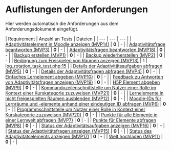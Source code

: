 # Auflistungen der Anforderungen

Hier werden automatisch die Anforderungen aus dem Anforderungsdokument eingefügt.

[//]: # (Script-Start)
| Requirement | Anzahl an Tests | Dateien |
| --- | --- | --- |
| [Adaptivitätselement in Moodle anzeigen (MVP14)](MVP14.md) | **0** | - |
| [Adaptivitätsfrage beantworten (MVP3)](MVP3.md) | **0** | - |
| [Adaptivitätsfragen beantworten (MVP18)](MVP18.md) | **0** | - |
| [Backup erstellen (MVP1)](MVP1.md) | **0** | - |
| [Backup wiederherstellen (MVP2)](MVP2.md) | **0** | - |
| [Bedingung zum Freispielen von Räumen anzeigen (MVP13)](MVP13.md) | 1 | [log_rotation_task_test.php:15](https://github.com/ProjektAdLer/MoodlePluginLocal/blob/main/ogging/tests/task/log_rotation_task_test.php#L15) |
| [Details der Adaptivitätsaufgaben abfragen (MVP5)](MVP5.md) | **0** | - |
| [Details der Adaptivitätsfragen abfragen (MVP4)](MVP4.md) | **0** | - |
| [Einfaches Lernelement abgeben (MVP10)](MVP10.md) | **0** | - |
| [Feedback zu Antworten von Adaptivitätsfragen anzeigen (MVP19)](MVP19.md) | **0** | - |
| [H5P Element abgeben (MVP9)](MVP9.md) | **0** | - |
| [Kommandozeilenschnittstelle um Nutzer einer Rolle im Kontext einer Kurskategorie zuzuweisen (MVP21)](MVP21.md) | **0** | - |
| [Lernelemente in nicht freigespielten Räumen ausblenden (MVP12)](MVP12.md) | **0** | - |
| [Moodle-IDs für Lernräume und -elemente anhand einer eindeutigen ID abfragen (MVP6)](MVP6.md) | **0** | - |
| [Programmschnittstelle um Nutzer einer Rolle in Kontext einer Kurskategorie zuzuweisen (MVP20)](MVP20.md) | **0** | - |
| [Punkte für alle Elemente in einer Lernwelt abfragen (MVP7)](MVP7.md) | **0** | - |
| [Punkte für Elemente abfragen (MVP8)](MVP8.md) | **0** | - |
| [Status der Adaptivitätsaufgaben anzeigen (MVP16)](MVP16.md) | **0** | - |
| [Status der Adaptivitätsfragen anzeigen (MVP15)](MVP15.md) | **0** | - |
| [Status des Adaptivitätselements anzeigen (MVP17)](MVP17.md) | **0** | - |
| [Welt hochladen (MVP11)](MVP11.md) | **0** | - |